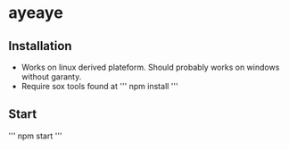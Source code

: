 # ayeaye
## Installation
* Works on linux derived plateform. Should probably works on windows without garanty.
* Require sox tools found at
'''
npm install
'''
## Start
'''
npm start
'''
